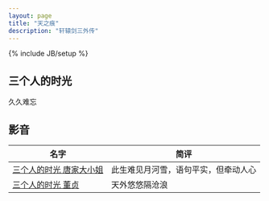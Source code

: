 ```yaml
---
layout: page
title: "天之痕"
description: "轩辕剑三外传"
---
```

{% include JB/setup %}


## 三个人的时光

久久难忘


## 影音

| 名字 | 简评 |
| ---- | ---- |
| [三个人的时光 唐家大小姐](http://v.youku.com/v_show/id_XMjEzMDIyMA==.html) | 此生难见月河雪，语句平实，但牵动人心
| [三个人的时光 董贞](http://www.tudou.com/programs/view/G-YGnRI7oBw/) | 天外悠悠隔沧浪

